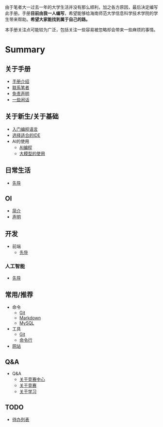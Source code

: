 由于笔者大一过去一年的大学生活并没有那么顺利，加之各方原因，最后决定编写此手册。手册**目前由我一人编写**，希望能够给海南师范大学信息科学技术学院的学生带来帮助。**希望大家能找到属于自己的路。**

本手册关注点可能较为广泛，包括关注一些容易被忽略却会带来一些麻烦的事情。

# Summary

## 关于手册
* [手册介绍](/README.md)
* [联系笔者](/Mannual/Contact.md)
* [免责声明](/Mannual/Disclaimer.md)
* [一些闲话](/Mannual/Some-Words.md)

## 关于新生/关于基础
* [入门编程语言](/Basic/Quick-Start.md)
* [选择适合的IDE](/Basic/Choose-IDE.md)
* AI的使用
    * [AI编程](/Basic/Use-AI/AI-Programming.md)
    * [大模型的使用](/Basic/Use-AI/LLM.md)
## 日常生活
* [先导](/Daily/README.md)

## OI
* [简介](/OI/README.md)
* [声明](/OI/Disclaimer.md)

## 开发
* 前端
    * [先导](/Development/Front-End/README.md)
    <!-- * [HTML](/Development/Front-End/HTML.md)
    * [CSS](/Development/Front-End/CSS.md)
    * [JavaScript](/Development/Front-End/JS.md) -->
<!-- *  后端 -->

<!-- ### 运维
* 施工中 -->

### 人工智能
* [先导](/AI/README.md)
<!-- * [框架](/AI/Framework.md) -->

## 常用/推荐
* 命令
    * [Git](/Common/Command/Git.md)
    * [Markdown](/Common/Command/Markdown.md)
    * [MySQL](/Common/Command/MySQL.md)
* 工具
    * [Git](/Common/Tool/Git.md)
    * [命令行](/Common/Tool/Command-Line.md)
* [网站](/Common/Website.md)

## Q&A
* Q&A
    * [关于竞赛中心](/QA/About-Competition-Center.md)
    * [关于竞赛](/QA/About-Competiton.md)
    * [关于学习](/QA/About-Study.md)

## TODO
* [待办列表](/Mannual/TODO.md)